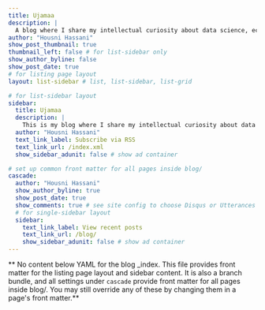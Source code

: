 ```yaml
---
title: Ujamaa
description: |
  A blog where I share my intellectual curiosity about data science, economics and Marketing. It includes notes and tutorials for the community and my future self.
author: "Housni Hassani"
show_post_thumbnail: true
thumbnail_left: false # for list-sidebar only
show_author_byline: false
show_post_date: true
# for listing page layout
layout: list-sidebar # list, list-sidebar, list-grid

# for list-sidebar layout
sidebar: 
  title: Ujamaa
  description: |
    This is my blog where I share my intellectual curiosity about data science, economics and Marketing. It includes notes and tutorials for the community and my future self.
  author: "Housni Hassani"
  text_link_label: Subscribe via RSS
  text_link_url: /index.xml
  show_sidebar_adunit: false # show ad container

# set up common front matter for all pages inside blog/
cascade:
  author: "Housni Hassani"
  show_author_byline: true
  show_post_date: true
  show_comments: true # see site config to choose Disqus or Utterances
  # for single-sidebar layout
  sidebar:
    text_link_label: View recent posts
    text_link_url: /blog/
    show_sidebar_adunit: false # show ad container
---
```


** No content below YAML for the blog _index. This file provides front matter for the listing page layout and sidebar content. It is also a branch bundle, and all settings under `cascade` provide front matter for all pages inside blog/. You may still override any of these by changing them in a page's front matter.**
